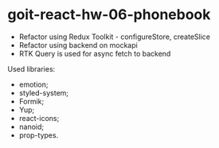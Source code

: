 # goit-react-hw-06-phonebook

- Refactor using Redux Toolkit - configureStore, createSlice
- Refactor using backend on mockapi
- RTK Query is used for async fetch to backend

Used libraries:

- emotion;
- styled-system;
- Formik;
- Yup;
- react-icons;
- nanoid;
- prop-types.

